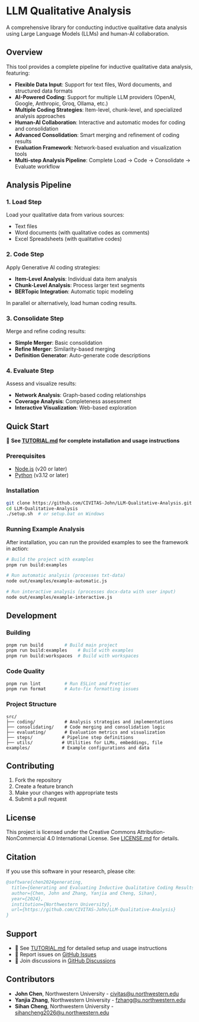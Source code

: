 # LLM Qualitative Analysis

A comprehensive library for conducting inductive qualitative data analysis using Large Language Models (LLMs) and human-AI collaboration.

## Overview

This tool provides a complete pipeline for inductive qualitative data analysis, featuring:

- **Flexible Data Input**: Support for text files, Word documents, and structured data formats
- **AI-Powered Coding**: Support for multiple LLM providers (OpenAI, Google, Anthropic, Groq, Ollama, etc.)
- **Multiple Coding Strategies**: Item-level, chunk-level, and specialized analysis approaches
- **Human-AI Collaboration**: Interactive and automatic modes for coding and consolidation
- **Advanced Consolidation**: Smart merging and refinement of coding results
- **Evaluation Framework**: Network-based evaluation and visualization tools
- **Multi-step Analysis Pipeline**: Complete Load → Code → Consolidate → Evaluate workflow

## Analysis Pipeline

### 1. Load Step
Load your qualitative data from various sources:
- Text files
- Word documents (with qualitative codes as comments)
- Excel Spreadsheets (with qualitative codes)

### 2. Code Step
Apply Generative AI coding strategies:
- **Item-Level Analysis**: Individual data item analysis
- **Chunk-Level Analysis**: Process larger text segments
- **BERTopic Integration**: Automatic topic modeling

In parallel or alternatively, load human coding results.

### 3. Consolidate Step
Merge and refine coding results:
- **Simple Merger**: Basic consolidation
- **Refine Merger**: Similarity-based merging
- **Definition Generator**: Auto-generate code descriptions

### 4. Evaluate Step
Assess and visualize results:
- **Network Analysis**: Graph-based coding relationships
- **Coverage Analysis**: Completeness assessment
- **Interactive Visualization**: Web-based exploration

## Quick Start

📖 **See [TUTORIAL.md](TUTORIAL.md) for complete installation and usage instructions**

### Prerequisites
- [Node.js](https://nodejs.org/en/download) (v20 or later)
- [Python](https://www.python.org/downloads/) (v3.12 or later)

### Installation
```bash
git clone https://github.com/CIVITAS-John/LLM-Qualitative-Analysis.git
cd LLM-Qualitative-Analysis
./setup.sh  # or setup.bat on Windows
```

### Running Example Analysis

After installation, you can run the provided examples to see the framework in action:

```bash
# Build the project with examples
pnpm run build:examples

# Run automatic analysis (processes txt-data)
node out/examples/example-automatic.js

# Run interactive analysis (processes docx-data with user input)
node out/examples/example-interactive.js
```

## Development

### Building
```bash
pnpm run build        # Build main project
pnpm run build:examples    # Build with examples
pnpm run build:workspaces  # Build with workspaces
```

### Code Quality
```bash
pnpm run lint         # Run ESLint and Prettier
pnpm run format       # Auto-fix formatting issues
```

### Project Structure

```
src/
├── coding/           # Analysis strategies and implementations
├── consolidating/    # Code merging and consolidation logic
├── evaluating/       # Evaluation metrics and visualization
├── steps/           # Pipeline step definitions
├── utils/           # Utilities for LLMs, embeddings, file 
examples/            # Example configurations and data
```

## Contributing

1. Fork the repository
2. Create a feature branch
3. Make your changes with appropriate tests
4. Submit a pull request

## License

This project is licensed under the Creative Commons Attribution-NonCommercial 4.0 International License. See [LICENSE.md](LICENSE.md) for details.

## Citation

If you use this software in your research, please cite:

```bibtex
@software{chen2024generating,
  title={Generating and Evaluating Inductive Qualitative Coding Results through Human-AI Collaboration},
  author={Chen, John and Zhang, Yanjia and Cheng, Sihan},
  year={2024},
  institution={Northwestern University},
  url={https://github.com/CIVITAS-John/LLM-Qualitative-Analysis}
}
```

## Support

- 📖 See [TUTORIAL.md](TUTORIAL.md) for detailed setup and usage instructions
- 🐛 Report issues on [GitHub Issues](https://github.com/CIVITAS-John/LLM-Qualitative-Analysis/issues)
- 💬 Join discussions in [GitHub Discussions](https://github.com/CIVITAS-John/LLM-Qualitative-Analysis/discussions)

## Contributors

- **John Chen**, Northwestern University - [civitas@u.northwestern.edu](mailto:civitas@u.northwestern.edu)
- **Yanjia Zhang**, Northwestern University - [fzhang@u.northwestern.edu](mailto:fzhang@u.northwestern.edu)
- **Sihan Cheng**, Northwestern University - [sihancheng2026@u.northwestern.edu](mailto:sihancheng2026@u.northwestern.edu)
